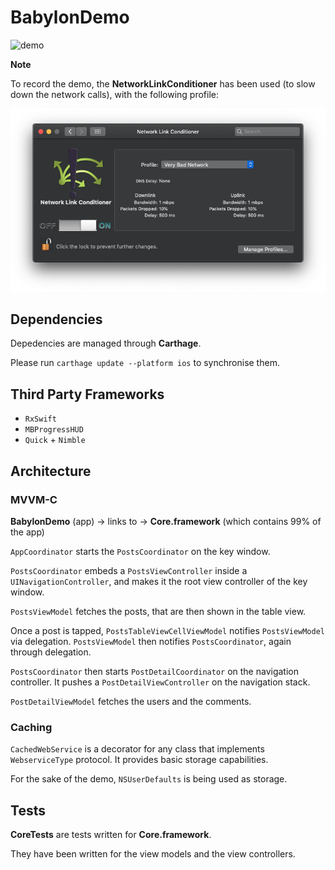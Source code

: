 # BabylonDemo

![demo](./demo.gif)

**Note**

To record the demo, the **NetworkLinkConditioner** has been used (to slow down the network calls), with the following profile:

![networklinkconditioner](./networklinkconditioner.png)

## Dependencies

Depedencies are managed through **Carthage**.

Please run `carthage update --platform ios` to synchronise them.

## Third Party Frameworks

- `RxSwift`
- `MBProgressHUD`
- `Quick` + `Nimble`

## Architecture

### MVVM-C

**BabylonDemo** (app) -> links to -> **Core.framework** (which contains 99% of the app)

`AppCoordinator` starts the `PostsCoordinator` on the key window.

`PostsCoordinator` embeds a `PostsViewController` inside a `UINavigationController`,
and makes it the root view controller of the key window.

`PostsViewModel` fetches the posts, that are then shown in the table view.

Once a post is tapped, `PostsTableViewCellViewModel` notifies `PostsViewModel` via delegation.
`PostsViewModel` then notifies `PostsCoordinator`, again through delegation.

`PostsCoordinator` then starts `PostDetailCoordinator` on the navigation controller.
It pushes a `PostDetailViewController` on the navigation stack.

`PostDetailViewModel` fetches the users and the comments.

### Caching

`CachedWebService` is a decorator for any class that implements `WebserviceType` protocol.
It provides basic storage capabilities.

For the sake of the demo, `NSUserDefaults` is being used as storage.

## Tests

**CoreTests** are tests written for **Core.framework**.

They have been written for the view models and the view controllers.
